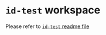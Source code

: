 # `id-test` workspace
Please refer to [`id-test` readme file](../../../../../common/id-test/README.md)
